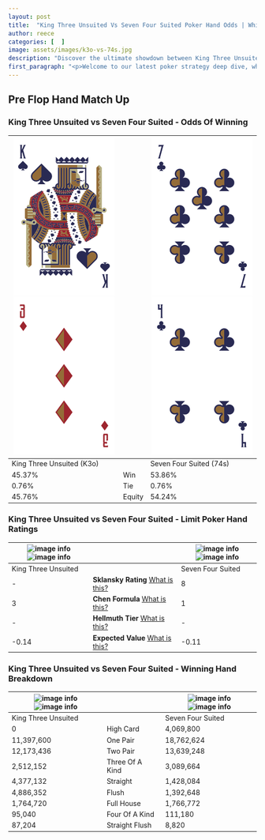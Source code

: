 ```yaml
---
layout: post
title:  "King Three Unsuited Vs Seven Four Suited Poker Hand Odds | Which Is The Better Hand In Poker? A Complete Guide"
author: reece
categories: [  ]
image: assets/images/k3o-vs-74s.jpg
description: "Discover the ultimate showdown between King Three Unsuited and Seven Four Suited in poker! Uncover the odds, strategies, and scenarios where one hand triumphs over the other. Get ready to up your poker game with this thrilling analysis."
first_paragraph: "<p>Welcome to our latest poker strategy deep dive, where we're pitting two distinct hands against each other in a high-stakes showdown: King Three Unsuited vs Seven Four Suited.</p><p>In the dynamic world of poker, every decision counts, and knowing which hand holds the upper hand is key to your success at the table.</p><p>In this article, we'll dissect these two hands, explore the scenarios where one dominates the other, and equip you with the knowledge to make strategic choices that can tip the odds in your favor.</p><p>Get ready to unravel the intriguing dynamics of these poker hands and elevate your game to new heights.</p>"
---
```




[comment]: # (sp0)

## Pre Flop Hand Match Up

<div class="table hand-ratings" markdown="1"> 



### King Three Unsuited vs Seven Four Suited - Odds Of Winning


    
| ![image info](assets/images/hand1/k.png) ![image info](assets/images/hand1/3o.png) |  | ![image info](assets/images/hand2/7.png) ![image info](assets/images/hand2/4.png) |
| -------- | -------- | -------- |
| King Three Unsuited (K3o) |  | Seven Four Suited (74s) |
| 45.37% | Win | 53.86% |
| 0.76% | Tie | 0.76% |
| 45.76% | Equity | 54.24% |




[comment]: # (sp1)



### King Three Unsuited vs Seven Four Suited - Limit Poker Hand Ratings


    
| ![image info](https://www.riverpairs.com/assets/images/hand1/k.png) ![image info](https://www.riverpairs.com/assets/images/hand1/3o.png) |  | ![image info](https://www.riverpairs.com/assets/images/hand2/7.png) ![image info](https://www.riverpairs.com/assets/images/hand2/4.png) |
| -------- | -------- | -------- |
| King Three Unsuited |  | Seven Four Suited |
| - | **Sklansky Rating** [What is this?](/sklansky-rating-explained) | 8 |
| 3 | **Chen Formula** [What is this?](/chen-formula-explained) | 1 |
| - | **Hellmuth Tier** [What is this?](/Hellmuth-tier-explained) | - |
| -0.14 | **Expected Value** [What is this?](/expected-value-explained) | -0.11 |




[comment]: # (sp2)



### King Three Unsuited vs Seven Four Suited - Winning Hand Breakdown


    
| ![image info](https://www.riverpairs.com/assets/images/hand1/k.png) ![image info](https://www.riverpairs.com/assets/images/hand1/3o.png) |  | ![image info](https://www.riverpairs.com/assets/images/hand2/7.png) ![image info](https://www.riverpairs.com/assets/images/hand2/4.png) |
| -------- | -------- | -------- |
| King Three Unsuited |  | Seven Four Suited |
| 0 | High Card | 4,069,800 |
| 11,397,600 | One Pair | 18,762,624 |
| 12,173,436 | Two Pair | 13,639,248 |
| 2,512,152 | Three Of A Kind | 3,089,664 |
| 4,377,132 | Straight | 1,428,084 |
| 4,886,352 | Flush | 1,392,648 |
| 1,764,720 | Full House | 1,766,772 |
| 95,040 | Four Of A Kind | 111,180 |
| 87,204 | Straight Flush | 8,820 |




[comment]: # (sp3)



</div>

[comment]: # (sp4)



[comment]: # (sp5)

